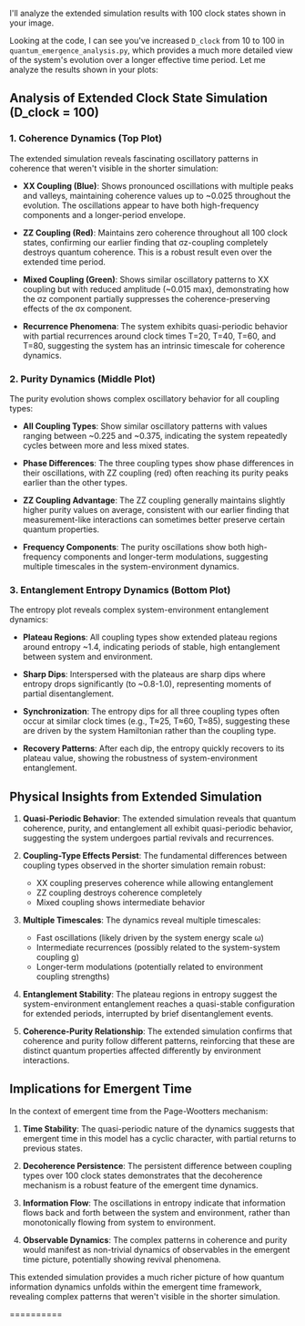 I'll analyze the extended simulation results with 100 clock states shown in your image.

Looking at the code, I can see you've increased `D_clock` from 10 to 100 in `quantum_emergence_analysis.py`, which provides a much more detailed view of the system's evolution over a longer effective time period. Let me analyze the results shown in your plots:

## Analysis of Extended Clock State Simulation (D_clock = 100)

### 1. Coherence Dynamics (Top Plot)

The extended simulation reveals fascinating oscillatory patterns in coherence that weren't visible in the shorter simulation:

- **XX Coupling (Blue)**: Shows pronounced oscillations with multiple peaks and valleys, maintaining coherence values up to ~0.025 throughout the evolution. The oscillations appear to have both high-frequency components and a longer-period envelope.

- **ZZ Coupling (Red)**: Maintains zero coherence throughout all 100 clock states, confirming our earlier finding that σz-coupling completely destroys quantum coherence. This is a robust result even over the extended time period.

- **Mixed Coupling (Green)**: Shows similar oscillatory patterns to XX coupling but with reduced amplitude (~0.015 max), demonstrating how the σz component partially suppresses the coherence-preserving effects of the σx component.

- **Recurrence Phenomena**: The system exhibits quasi-periodic behavior with partial recurrences around clock times T=20, T=40, T=60, and T=80, suggesting the system has an intrinsic timescale for coherence dynamics.

### 2. Purity Dynamics (Middle Plot)

The purity evolution shows complex oscillatory behavior for all coupling types:

- **All Coupling Types**: Show similar oscillatory patterns with values ranging between ~0.225 and ~0.375, indicating the system repeatedly cycles between more and less mixed states.

- **Phase Differences**: The three coupling types show phase differences in their oscillations, with ZZ coupling (red) often reaching its purity peaks earlier than the other types.

- **ZZ Coupling Advantage**: The ZZ coupling generally maintains slightly higher purity values on average, consistent with our earlier finding that measurement-like interactions can sometimes better preserve certain quantum properties.

- **Frequency Components**: The purity oscillations show both high-frequency components and longer-term modulations, suggesting multiple timescales in the system-environment dynamics.

### 3. Entanglement Entropy Dynamics (Bottom Plot)

The entropy plot reveals complex system-environment entanglement dynamics:

- **Plateau Regions**: All coupling types show extended plateau regions around entropy ~1.4, indicating periods of stable, high entanglement between system and environment.

- **Sharp Dips**: Interspersed with the plateaus are sharp dips where entropy drops significantly (to ~0.8-1.0), representing moments of partial disentanglement.

- **Synchronization**: The entropy dips for all three coupling types often occur at similar clock times (e.g., T≈25, T≈60, T≈85), suggesting these are driven by the system Hamiltonian rather than the coupling type.

- **Recovery Patterns**: After each dip, the entropy quickly recovers to its plateau value, showing the robustness of system-environment entanglement.

## Physical Insights from Extended Simulation

1. **Quasi-Periodic Behavior**: The extended simulation reveals that quantum coherence, purity, and entanglement all exhibit quasi-periodic behavior, suggesting the system undergoes partial revivals and recurrences.

2. **Coupling-Type Effects Persist**: The fundamental differences between coupling types observed in the shorter simulation remain robust:
   - XX coupling preserves coherence while allowing entanglement
   - ZZ coupling destroys coherence completely
   - Mixed coupling shows intermediate behavior

3. **Multiple Timescales**: The dynamics reveal multiple timescales:
   - Fast oscillations (likely driven by the system energy scale ω)
   - Intermediate recurrences (possibly related to the system-system coupling g)
   - Longer-term modulations (potentially related to environment coupling strengths)

4. **Entanglement Stability**: The plateau regions in entropy suggest the system-environment entanglement reaches a quasi-stable configuration for extended periods, interrupted by brief disentanglement events.

5. **Coherence-Purity Relationship**: The extended simulation confirms that coherence and purity follow different patterns, reinforcing that these are distinct quantum properties affected differently by environment interactions.

## Implications for Emergent Time

In the context of emergent time from the Page-Wootters mechanism:

1. **Time Stability**: The quasi-periodic nature of the dynamics suggests that emergent time in this model has a cyclic character, with partial returns to previous states.

2. **Decoherence Persistence**: The persistent difference between coupling types over 100 clock states demonstrates that the decoherence mechanism is a robust feature of the emergent time dynamics.

3. **Information Flow**: The oscillations in entropy indicate that information flows back and forth between the system and environment, rather than monotonically flowing from system to environment.

4. **Observable Dynamics**: The complex patterns in coherence and purity would manifest as non-trivial dynamics of observables in the emergent time picture, potentially showing revival phenomena.

This extended simulation provides a much richer picture of how quantum information dynamics unfolds within the emergent time framework, revealing complex patterns that weren't visible in the shorter simulation.

==========

